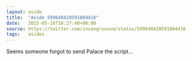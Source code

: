 ```yaml
---
layout: aside
title:  "Aside 599640420591804416"
date:   2015-05-16T18:27:40+00:00
source: https://twitter.com/incongruousm/status/599640420591804416
tags:   asides
---
```


Seems someone forgot to send Palace the script...